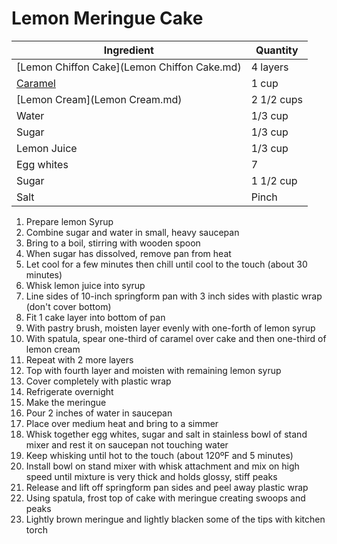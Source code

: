Lemon Meringue Cake
===================

Ingredient | Quantity
---|---
[Lemon Chiffon Cake](Lemon Chiffon Cake.md) | 4 layers
[Caramel](Caramel.md) | 1 cup
[Lemon Cream](Lemon Cream.md) | 2 1/2 cups
Water | 1/3 cup
Sugar | 1/3 cup
Lemon Juice | 1/3 cup
Egg whites | 7
Sugar | 1 1/2 cup
Salt | Pinch

1. Prepare lemon Syrup
 1. Combine sugar and water in small, heavy saucepan
 2. Bring to a boil, stirring with wooden spoon
 3. When sugar has dissolved, remove pan from heat
 4. Let cool for a few minutes then chill until cool to the touch (about 30 minutes)
 5. Whisk lemon juice into syrup
2. Line sides of 10-inch springform pan with 3 inch sides with plastic wrap (don't cover bottom)
3. Fit 1 cake layer into bottom of pan
4. With pastry brush, moisten layer evenly with one-forth of lemon syrup
5. With spatula, spear one-third of caramel over cake and then one-third of lemon cream
6. Repeat with 2 more layers
7. Top with fourth layer and moisten with remaining lemon syrup
8. Cover completely with plastic wrap
9. Refrigerate overnight
10. Make the meringue
 1. Pour 2 inches of water in saucepan
 2. Place over medium heat and bring to a simmer
 3. Whisk together egg whites, sugar and salt in stainless bowl of stand mixer and rest it on saucepan not touching water
 4. Keep whisking until hot to the touch (about 120ºF and 5 minutes)
 5. Install bowl on stand mixer with whisk attachment and mix on high speed until mixture is very thick and holds glossy, stiff peaks
11. Release and lift off springform pan sides and peel away plastic wrap
12. Using spatula, frost top of cake with meringue creating swoops and peaks
12. Lightly brown meringue and lightly blacken some of the tips with kitchen torch

